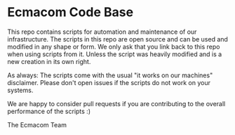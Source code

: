 # Ecmacom Code Base
This repo contains scripts for automation and maintenance of our infrastructure. The scripts in this repo are open source and can be used and modified in any shape or form. We only ask that you link back to this repo when using scripts from it. Unless the script was heavily modified and is a new creation in its own right.

As always: The scripts come with the usual "it works on our machines" disclaimer. Please don't open issues if the scripts do not work on your systems.

We are happy to consider pull requests if you are contributing to the overall performance of the scripts :) 

The Ecmacom Team